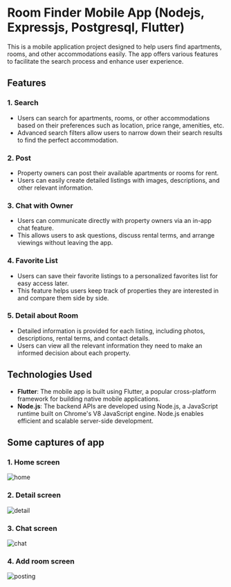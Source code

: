 # Room Finder Mobile App (Nodejs, Expressjs, Postgresql, Flutter)

This is a mobile application project designed to help users find apartments, rooms, and other accommodations easily. The app offers various features to facilitate the search process and enhance user experience.

## Features

### 1. Search
- Users can search for apartments, rooms, or other accommodations based on their preferences such as location, price range, amenities, etc.
- Advanced search filters allow users to narrow down their search results to find the perfect accommodation.

### 2. Post
- Property owners can post their available apartments or rooms for rent.
- Users can easily create detailed listings with images, descriptions, and other relevant information.

### 3. Chat with Owner
- Users can communicate directly with property owners via an in-app chat feature.
- This allows users to ask questions, discuss rental terms, and arrange viewings without leaving the app.

### 4. Favorite List
- Users can save their favorite listings to a personalized favorites list for easy access later.
- This feature helps users keep track of properties they are interested in and compare them side by side.

### 5. Detail about Room
- Detailed information is provided for each listing, including photos, descriptions, rental terms, and contact details.
- Users can view all the relevant information they need to make an informed decision about each property.

## Technologies Used

- **Flutter**: The mobile app is built using Flutter, a popular cross-platform framework for building native mobile applications.
- **Node.js**: The backend APIs are developed using Node.js, a JavaScript runtime built on Chrome's V8 JavaScript engine. Node.js enables efficient and scalable server-side development.

## Some captures of app
### 1. Home screen
![home](https://github.com/trungluongwww/room-finder-project/assets/109934358/ed039ea4-277f-4b1a-8c48-1045cf93c40e)
### 2. Detail screen
![detail](https://github.com/trungluongwww/room-finder-project/assets/109934358/94c2d5cb-c35e-434e-8054-77ed51501287)
### 3. Chat screen
![chat](https://github.com/trungluongwww/room-finder-project/assets/109934358/dbcb5e84-b72e-4d9b-9ee2-af62b16bad75)
### 4. Add room screen
![posting](https://github.com/trungluongwww/room-finder-project/assets/109934358/b0e5cdff-ed02-4a87-92dc-5eba88453e73)
